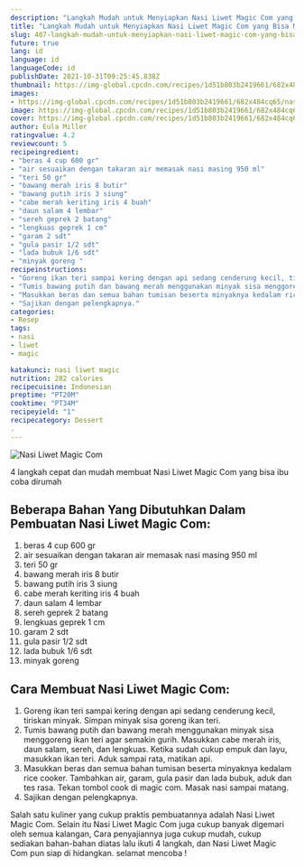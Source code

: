 ```yaml
---
description: "Langkah Mudah untuk Menyiapkan Nasi Liwet Magic Com yang Bisa Manjain Lidah"
title: "Langkah Mudah untuk Menyiapkan Nasi Liwet Magic Com yang Bisa Manjain Lidah"
slug: 407-langkah-mudah-untuk-menyiapkan-nasi-liwet-magic-com-yang-bisa-manjain-lidah
future: true
lang: id
language: id
languageCode: id
publishDate: 2021-10-31T09:25:45.838Z 
thumbnail: https://img-global.cpcdn.com/recipes/1d51b803b2419661/682x484cq65/nasi-liwet-magic-com-foto-resep-utama.png
images:
- https://img-global.cpcdn.com/recipes/1d51b803b2419661/682x484cq65/nasi-liwet-magic-com-foto-resep-utama.png
image: https://img-global.cpcdn.com/recipes/1d51b803b2419661/682x484cq65/nasi-liwet-magic-com-foto-resep-utama.png
cover: https://img-global.cpcdn.com/recipes/1d51b803b2419661/682x484cq65/nasi-liwet-magic-com-foto-resep-utama.png
author: Eula Miller
ratingvalue: 4.2
reviewcount: 5
recipeingredient:
- "beras 4 cup 600 gr"
- "air sesuaikan dengan takaran air memasak nasi masing 950 ml"
- "teri 50 gr"
- "bawang merah iris 8 butir"
- "bawang putih iris 3 siung"
- "cabe merah keriting iris 4 buah"
- "daun salam 4 lembar"
- "sereh geprek 2 batang"
- "lengkuas geprek 1 cm"
- "garam 2 sdt"
- "gula pasir 1/2 sdt"
- "lada bubuk 1/6 sdt"
- "minyak goreng "
recipeinstructions:
- "Goreng ikan teri sampai kering dengan api sedang cenderung kecil, tiriskan minyak. Simpan minyak sisa goreng ikan teri."
- "Tumis bawang putih dan bawang merah menggunakan minyak sisa menggoreng ikan teri agar semakin gurih. Masukkan cabe merah iris, daun salam, sereh, dan lengkuas. Ketika sudah cukup empuk dan layu, masukkan ikan teri. Aduk sampai rata, matikan api."
- "Masukkan beras dan semua bahan tumisan beserta minyaknya kedalam rice cooker. Tambahkan air, garam, gula pasir dan lada bubuk, aduk dan tes rasa. Tekan tombol cook di magic com. Masak nasi sampai matang."
- "Sajikan dengan pelengkapnya."
categories:
- Resep
tags:
- nasi
- liwet
- magic

katakunci: nasi liwet magic 
nutrition: 282 calories
recipecuisine: Indonesian
preptime: "PT20M"
cooktime: "PT34M"
recipeyield: "1"
recipecategory: Dessert
. 
---
```



![Nasi Liwet Magic Com](https://img-global.cpcdn.com/recipes/1d51b803b2419661/682x484cq65/nasi-liwet-magic-com-foto-resep-utama.png)

4 langkah cepat dan mudah membuat  Nasi Liwet Magic Com yang bisa ibu coba dirumah

<!--inarticleads1-->

## Beberapa Bahan Yang Dibutuhkan Dalam Pembuatan Nasi Liwet Magic Com:

1. beras 4 cup 600 gr
1. air sesuaikan dengan takaran air memasak nasi masing 950 ml
1. teri 50 gr
1. bawang merah iris 8 butir
1. bawang putih iris 3 siung
1. cabe merah keriting iris 4 buah
1. daun salam 4 lembar
1. sereh geprek 2 batang
1. lengkuas geprek 1 cm
1. garam 2 sdt
1. gula pasir 1/2 sdt
1. lada bubuk 1/6 sdt
1. minyak goreng 



<!--inarticleads2-->

## Cara Membuat Nasi Liwet Magic Com:

1. Goreng ikan teri sampai kering dengan api sedang cenderung kecil, tiriskan minyak. Simpan minyak sisa goreng ikan teri.
1. Tumis bawang putih dan bawang merah menggunakan minyak sisa menggoreng ikan teri agar semakin gurih. Masukkan cabe merah iris, daun salam, sereh, dan lengkuas. Ketika sudah cukup empuk dan layu, masukkan ikan teri. Aduk sampai rata, matikan api.
1. Masukkan beras dan semua bahan tumisan beserta minyaknya kedalam rice cooker. Tambahkan air, garam, gula pasir dan lada bubuk, aduk dan tes rasa. Tekan tombol cook di magic com. Masak nasi sampai matang.
1. Sajikan dengan pelengkapnya.




Salah satu kuliner yang cukup praktis pembuatannya adalah  Nasi Liwet Magic Com. Selain itu  Nasi Liwet Magic Com  juga cukup banyak digemari oleh semua kalangan, Cara penyajiannya juga cukup mudah, cukup sediakan bahan-bahan diatas lalu ikuti 4 langkah, dan  Nasi Liwet Magic Com  pun siap di hidangkan. selamat mencoba !
